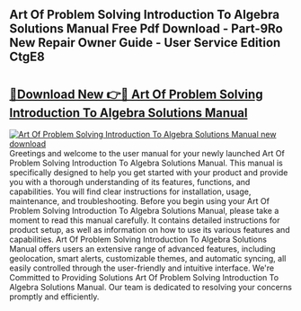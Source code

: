 ## Art Of Problem Solving Introduction To Algebra Solutions Manual Free Pdf Download - Part-9Ro New Repair Owner Guide - User Service Edition CtgE8

# <h2><a href="http://bc19708.oget.top/?id=Art+Of+Problem+Solving+Introduction+To+Algebra+Solutions+Manual">🔗Download New 👉🔴 Art Of Problem Solving Introduction To Algebra Solutions Manual</a></h2>

[![Art Of Problem Solving Introduction To Algebra Solutions Manual new download](https://i.imgur.com/5g1atiW.png)](http://bc19708.oget.top/?id=Art+Of+Problem+Solving+Introduction+To+Algebra+Solutions+Manual)
Greetings and welcome to the user manual for your newly launched Art Of Problem Solving Introduction To Algebra Solutions Manual. This manual is specifically designed to help you get started with your product and provide you with a thorough understanding of its features, functions, and capabilities. You will find clear instructions for installation, usage, maintenance, and troubleshooting. Before you begin using your Art Of Problem Solving Introduction To Algebra Solutions Manual, please take a moment to read this manual carefully. It contains detailed instructions for product setup, as well as information on how to use its various features and capabilities. Art Of Problem Solving Introduction To Algebra Solutions Manual offers users an extensive range of advanced features, including geolocation, smart alerts, customizable themes, and automatic syncing, all easily controlled through the user-friendly and intuitive interface. We're Committed to Providing Solutions Art Of Problem Solving Introduction To Algebra Solutions Manual. Our team is dedicated to resolving your concerns promptly and efficiently.
